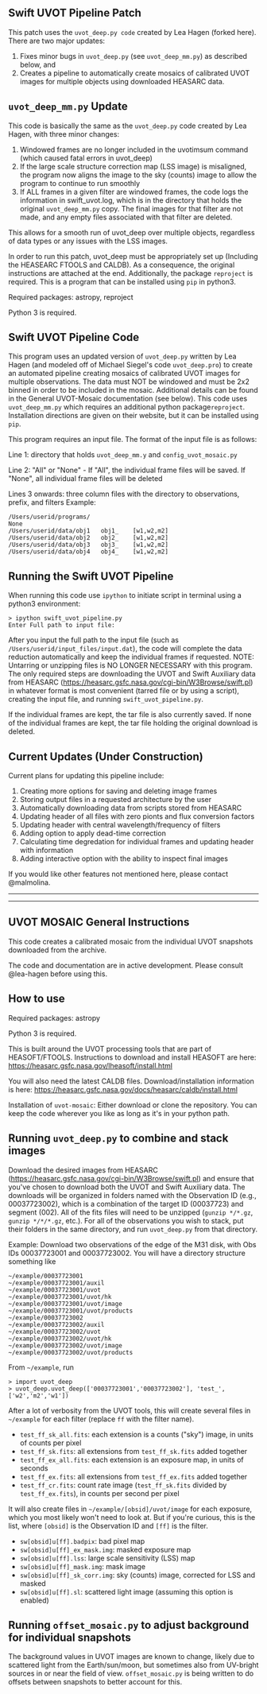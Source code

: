 Swift UVOT Pipeline Patch
----------
This patch uses the `uvot_deep.py code` created by Lea Hagen (forked here). There are two major updates:

1) Fixes minor bugs in `uvot_deep.py` (see `uvot_deep_mm.py`) as described below, and
2) Creates a pipeline to automatically create mosaics of calibrated UVOT images for multiple objects using downloaded HEASARC data.

`uvot_deep_mm.py` Update
----------
This code is basically the same as the `uvot_deep.py` code created by Lea Hagen, with three minor changes: 

1) Windowed frames are no longer included in the uvotimsum command (which caused fatal errors in uvot_deep)
2) If the large scale structure correction map (LSS image) is misaligned, the program now aligns the image to the sky (counts) image to allow the program to continue to run smoothly
3) If ALL frames in a given filter are windowed frames, the code logs the information in swift_uvot.log, which is in the directory that holds the original `uvot_deep_mm.py` copy. The final images for that filter are not made, and any empty files associated with that filter are deleted.

This allows for a smooth run of uvot_deep over multiple objects, regardless of data types or any issues with the LSS images.

In order to run this patch, uvot_deep must be appropriately set up (Including the HEASEARC FTOOLS and CALDB). As a consequence, the original instructions are attached at the end. Additionally, the package `reproject` is required. This is a program that can be installed using `pip` in python3. 

Required packages: astropy, reproject

Python 3 is required.

Swift UVOT Pipeline Code
----------
This program uses an updated version of `uvot_deep.py` written by Lea Hagen (and modeled off of Michael Siegel's code `uvot_deep.pro`) to create an automated pipeline creating mosaics of calibrated UVOT images for multiple observations. The data must NOT be windowed and must be 2x2 binned in order to be included in the mosaic. Additional details can be found in the General UVOT-Mosaic documentation (see below). This code uses `uvot_deep_mm.py` which requires an additional python package`reproject`. Installation directions are given on their website, but it can be installed using `pip`.

This program requires an input file. The format of the input file is as follows:

Line 1: directory that holds `uvot_deep_mm.y` and `config_uvot_mosaic.py`

Line 2: "All" or "None" - If "All", the individual frame files will be saved. If "None", 
all individual frame files will be deleted

Lines 3 onwards: three column files with the directory to observations, prefix, and filters
Example:
```
/Users/userid/programs/
None
/Users/userid/data/obj1   obj1_    [w1,w2,m2]
/Users/userid/data/obj2   obj2_    [w1,w2,m2]
/Users/userid/data/obj3   obj3_    [w1,w2,m2]
/Users/userid/data/obj4   obj4_    [w1,w2,m2]
```
Running the Swift UVOT Pipeline
----------
When running this code use `ipython` to initiate script in terminal using a python3 environment:
```
> ipython swift_uvot_pipeline.py
Enter Full path to input file: 
```
After you input the full path to the input file (such as `/Users/userid/input_files/input.dat`), the code will complete the data reduction automatically and keep the individual frames if requested. NOTE: Untarring or unzipping files is NO LONGER NECESSARY with this program. The only required steps are downloading the UVOT and Swift Auxiliary data from HEASARC (<https://heasarc.gsfc.nasa.gov/cgi-bin/W3Browse/swift.pl>) in whatever format is most convenient (tarred file or by using a script), creating the input file, and running `swift_uvot_pipeline.py`.


If the individual frames are kept, the tar file is also currently saved. If none of the individual frames are kept, the tar file holding the original download is deleted. 

Current Updates (Under Construction)
----------
Current plans for updating this pipeline include:

1) Creating more options for saving and deleting image frames
2) Storing output files in a requested architecture by the user
3) Automatically downloading data from scripts stored from HEASARC
4) Updating header of all files with zero pionts and flux conversion factors
5) Updating header with central wavelength/frequency of filters
6) Adding option to apply dead-time correction
7) Calculating time degredation for individual frames and updating header with information
8) Adding interactive option with the ability to inspect final images

If you would like other features not mentioned here, please contact @malmolina.

-------------------------
-------------------------

UVOT MOSAIC General Instructions
----------
This code creates a calibrated mosaic from the individual UVOT snapshots downloaded from the archive.

The code and documentation are in active development.  Please consult @lea-hagen before using this.


How to use
----------

Required packages: astropy

Python 3 is required.

This is built around the UVOT processing tools that are part of HEASOFT/FTOOLS.  Instructions to download and install HEASOFT are here:
<https://heasarc.gsfc.nasa.gov/lheasoft/install.html>

You will also need the latest CALDB files.  Download/installation information is here:
<https://heasarc.gsfc.nasa.gov/docs/heasarc/caldb/install.html>

Installation of `uvot-mosaic`: Either download or clone the repository.  You can keep the code wherever you like as long as it's in your python path.


Running `uvot_deep.py` to combine and stack images
-------

Download the desired images from HEASARC (<https://heasarc.gsfc.nasa.gov/cgi-bin/W3Browse/swift.pl>) and ensure that you've chosen to download both the UVOT and Swift Auxiliary data.  The downloads will be organized in folders named with the Observation ID (e.g., 00037723002), which is a combination of the target ID (00037723) and segment (002).  All of the fits files will need to be unzipped (`gunzip */*.gz`, `gunzip */*/*.gz`, etc.). For all of the observations you wish to stack, put their folders in the same directory, and run `uvot_deep.py` from that directory.

Example: Download two observations of the edge of the M31 disk, with Obs IDs 00037723001 and 00037723002.  You will have a directory structure something like
```
~/example/00037723001
~/example/00037723001/auxil
~/example/00037723001/uvot
~/example/00037723001/uvot/hk
~/example/00037723001/uvot/image
~/example/00037723001/uvot/products
~/example/00037723002
~/example/00037723002/auxil
~/example/00037723002/uvot
~/example/00037723002/uvot/hk
~/example/00037723002/uvot/image
~/example/00037723002/uvot/products
```
From `~/example`, run
```
> import uvot_deep
> uvot_deep.uvot_deep(['00037723001','00037723002'], 'test_', ['w2','m2','w1'])
```
After a lot of verbosity from the UVOT tools, this will create several files in `~/example` for each filter (replace `ff` with the filter name).
- `test_ff_sk_all.fits`: each extension is a counts ("sky") image, in units of counts per pixel
- `test_ff_sk.fits`: all extensions from `test_ff_sk.fits` added together
- `test_ff_ex_all.fits`: each extension is an exposure map, in units of seconds
- `test_ff_ex.fits`: all extensions from `test_ff_ex.fits` added together
- `test_ff_cr.fits`: count rate image (`test_ff_sk.fits` divided by `test_ff_ex.fits`), in counts per second per pixel

It will also create files in `~/example/[obsid]/uvot/image` for each exposure, which you most likely won't need to look at.  But if you're curious, this is the list, where `[obsid]` is the Observation ID and `[ff]` is the filter.
- `sw[obsid]u[ff].badpix`: bad pixel map
- `sw[obsid]u[ff]_ex_mask.img`: masked exposure map
- `sw[obsid]u[ff].lss`: large scale sensitivity (LSS) map
- `sw[obsid]u[ff]_mask.img`: mask image
- `sw[obsid]u[ff]_sk_corr.img`: sky (counts) image, corrected for LSS and masked
- `sw[obsid]u[ff].sl`: scattered light image (assuming this option is enabled)


Running `offset_mosaic.py` to adjust background for individual snapshots
-------

The background values in UVOT images are known to change, likely due to scattered light from the Earth/sun/moon, but sometimes also from UV-bright sources in or near the field of view.  `offset_mosaic.py` is being written to do offsets between snapshots to better account for this.
